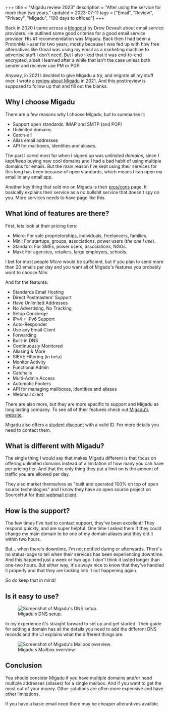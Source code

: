 +++
title = "Migadu review 2023"
description = "After using the service for more than two years."
updated = 2023-07-11
tags = ["Email", "Review", "Privacy", "Migadu", "100 days to offload"]
+++

Back in 2020 I came across a [blogpost][dd_post] by Drew Devault about email
service providers. He outlined some good criterias for a good email service
provider. His #1 recommendation was Migadu. Back then I had been a
ProtonMail-user for two years, mostly because I was fed up with how free
alternatives like Gmail was using my email as a marketing machine to advertise
stuff I don't need. But I also liked that it was end-to-end encrypted, albeit I
learned after a while that isn't the case unless both sender and reciever use PM
or PGP.

Anyway, in 2021 I decided to give Migadu a try, and migrate all my stuff over. I
wrote a [review about Migadu][migadu_review] in 2021. And this post/review is
supposed to follow up that and fill out the blanks.

## Why I choose Migadu

There are a few reasons why I choose Migadu, but to summaries it:

- Support open standards: IMAP and SMTP (and POP)
- Unlimited domains
- Catch-all
- Alias email addresses
- API for mailboxes, identities and aliases.

The part I cared most for when I signed up was _unlimited domains_, since I
kept/keep buying new cool domains and I had a bad habit of using multiple
domains for emails. But the main reason I've kept using their services for this
long has been because of open standards, which means I can open my email in any
email app.

Another key thing that sold me on Migadu is their [pros/cons][migadu_proscons]
page. It basically explains their service as a no bullshit service that doesn't
spy on you. More services needs to have page like this.

## What kind of features are there?

First, lets look at their pricing tiers:

- Micro: For sole proprietorships, individuals, freelancers, families.
- Mini: For startups, groups, associations, power users (_the one I use_).
- Standard: For SMEs, power users, associations, NGOs.
- Maxi: For agencies, retailers, large employers, schools.

I bet for most people _Micro_ would be sufficient, but if you plan to send more
than 20 emails per day and you want all of Migadu's features you probably want
to choose _Mini_.

And for the features:

- Standards Email Hosting
- Direct Postmasters' Support
- Have Unlimited Addresses
- No Advertising, No Tracking
- Setup Concierge
- IPv4 + IPv6 Support
- Auto-Responder
- Use any Email Client
- Forwarding
- Built-in DNS
- Continuously Monitored
- Aliasing & More
- SIEVE Filtering (in beta)
- Monitor Activity
- Functional Admin
- Catchalls
- Multi-Admin Access
- Automatic Footers
- API for managing mailboxes, identities and aliases
- Webmail client

There are also more, but they are more specific to support and Migadu as long
lasting company. To see all of their features check out [Migadu's
website][migadu].

Migadu also offers a [student discount][migadu_student] with a valid ID. For
more details you need to contact them.

## What is different with Migadu?

The single thing I would say that makes Migadu different is that focus on
offering unlimited domains instead of a limitation of how many you can have per
pricing tier. And that the only thing they put a limit on is the amount of
traffic you are allowed per day.

They also market themselves as "built and operated 100% on top of open source
technologies" and I know they have an open source project on SourceHut for
[their webmail client][srht_migadu].

## How is the support?

The few times I've had to contact support, they've been excellent! They respond
quickly, and are super helpful. One time I asked them if they could change my
main domain to be one of my domain aliases and they did it within two hours.

But... when there's downtime, I'm not notified during or afterwards. There's no
status-page to tell when their services has been experiencing downtime. And this
happend just a week or two ago. I don't think it lasted longer than one-two
hours. But either way, it's always nice to know that they've handled it properly
and that they are looking into it not happening again.

So do keep that in mind!

## Is it easy to use?

<figure>
  <img
    src="/img/blog/2023-07-09-migadu-review-2023/migadu-dns.webp"
    alt="Screenshot of Migadu's DNS setup.">
  <figcaption>
    Migadu's DNS setup.
  </figcaption>
</figure>

In my experience it's straight forward to set up and get started. Their guide
for adding a domain has all the details you need to add the different DNS
records and the UI explains what the different things are.

<figure>
  <img
    src="/img/blog/2023-07-09-migadu-review-2023/migadu-mailbox.webp"
    alt="Screenshot of Migadu's Mailbox overview.">
  <figcaption>
    Migadu's Mailbox overview.
  </figcaption>
</figure>

## Conclusion

You should consider Migadu if you have multiple domains and/or need multiple
addresses (aliases) for a single mailbox. And if you want to get the most out of
your money. Other solutions are often more expensive and have other limitations.

If you have a basic email need there may be cheaper alterantives availble.

[dd_post]:
  https://drewdevault.com/2020/06/19/Mail-service-provider-recommendations.html
[migadu_review]: /blog/migadu-review
[migadu_proscons]: https://www.migadu.com/procon/
[migadu]: https://www.migadu.com/index.html
[srht_migadu]: https://sr.ht/~migadu/alps/
[migadu_student]: https://www.migadu.com/pricing/#do-you-offer-student-discounts
